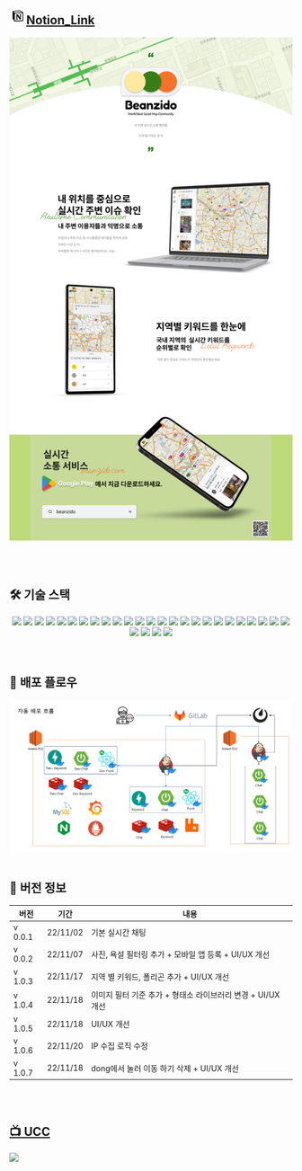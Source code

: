 ## [<img src="./resource/notion.png"  width="30" height="30"/>Notion_Link](https://stupendous-drill-2ee.notion.site/Beanzido-8e427f79be4749aa919ec58e7420bf3c)

[<img src="./resource/intro.png"/>](https://stupendous-drill-2ee.notion.site/Beanzido-8e427f79be4749aa919ec58e7420bf3c)


<br>
<br>

## 🛠️ 기술 스택

<div align=center> 
  <img src="https://img.shields.io/badge/python-3670A0?style=for-the-badge&logo=python&logoColor=white"> 
  <img src="https://img.shields.io/badge/java-007396?style=for-the-badge&logo=java&logoColor=white">  
  <img src="https://img.shields.io/badge/mysql-4479A1?style=for-the-badge&logo=mysql&logoColor=white"> 
  <img src="https://img.shields.io/badge/springboot-6DB33F?style=for-the-badge&logo=springboot&logoColor=white"> 
  <img src="https://img.shields.io/badge/FastAPI-005571?style=for-the-badge&logo=fastapi">  
  <img src="https://img.shields.io/badge/-rabbitmq-FF6600?style=for-the-badge&logo=rabbitmq&logoColor=white">
  <img src="https://img.shields.io/badge/-Grafana-F46800?style=for-the-badge&logo=Grafana&logoColor=white">
  <img src="https://img.shields.io/badge/html5-E34F26?style=for-the-badge&logo=html5&logoColor=white"> 
  <img src="https://img.shields.io/badge/sass-CC6699?style=for-the-badge&logo=sass&logoColor=white">
  <img src="https://img.shields.io/badge/typescript-3178C6?style=for-the-badge&logo=typescript&logoColor=white">
  <img src="https://img.shields.io/badge/pwa-5A0FC8?style=for-the-badge&logo=pwa&logoColor=black">
  <img src="https://img.shields.io/badge/javascript-F7DF1E?style=for-the-badge&logo=javascript&logoColor=black"> 
  <img src="https://img.shields.io/badge/react-61DAFB?style=for-the-badge&logo=react&logoColor=black"> 
  <img src="https://img.shields.io/badge/ReactRouter-CA4245?style=for-the-badge&logo=reactrouter&logoColor=white">
  <img src="https://img.shields.io/badge/Recoil-593D88?style=for-the-badge&logo=recoil&logoColor=white">
  <img src="https://img.shields.io/badge/Node.js-43853D?style=for-the-badge&logo=node.js&logoColor=white">
  <img src="https://img.shields.io/badge/gitlab-FC6D26?style=for-the-badge&logo=gitlab&logoColor=white">
  <img src="https://img.shields.io/badge/git-F05032?style=for-the-badge&logo=git&logoColor=white">
  <img src="https://img.shields.io/badge/notion-CA4245?style=for-the-badge&logo=notion&logoColor=white">
  <img src="https://img.shields.io/badge/docker-%230db7ed.svg?style=for-the-badge&logo=docker&logoColor=white">
  <img src="https://img.shields.io/badge/redis-%23DD0031.svg?style=for-the-badge&logo=redis&logoColor=white">
  <img src="https://img.shields.io/badge/jenkins-%232C5263.svg?style=for-the-badge&logo=jenkins&logoColor=white">
  <img src="https://img.shields.io/badge/nginx-%23009639.svg?style=for-the-badge&logo=nginx&logoColor=white"> 
  <img src="https://img.shields.io/badge/-amazons3-569A31?style=for-the-badge&logo=amazons3&logoColor=white">
  <img src="https://img.shields.io/badge/-GoogleAnalytics-E37400?style=for-the-badge&logo=GoogleAnalytics&logoColor=white">
  <img src="https://img.shields.io/badge/-Prometheus-E6522C?style=for-the-badge&logo=Prometheus&logoColor=white">
  <img src="https://img.shields.io/badge/-ApacheJMeter-D22128?style=for-the-badge&logo=ApacheJMeter&logoColor=white">
  <img src="https://img.shields.io/badge/-AmazonEC2-FF9900?style=for-the-badge&logo=AmazonEC2&logoColor=white">
  <img src="https://img.shields.io/badge/-Jira-0052CC?style=for-the-badge&logo=Jira&logoColor=white">

<br>
</div>

<br>
<br>

## 🚀 배포 플로우
<img src="./resource/flow.png"/>



<br>
<br>

## :triangular_flag_on_post: 버전 정보
|버전|기간|내용|
|------|---|---|
|v 0.0.1|22/11/02|기본 실시간 채팅|
|v 0.0.2|22/11/07|사진, 욕설 필터링 추가 + 모바일 앱 등록 + UI/UX 개선|
|v 1.0.3|22/11/17|지역 별 키워드, 폴리곤 추가 + UI/UX 개선|
|v 1.0.4|22/11/18|이미지 필터 기준 추가 + 형태소 라이브러리 변경 + UI/UX 개선|
|v 1.0.5|22/11/18|UI/UX 개선|
|v 1.0.6|22/11/20|IP 수집 로직 수정|
|v 1.0.7|22/11/18|dong에서 눌러 이동 하기 삭제 + UI/UX 개선|


<br>
<br>

## [:tv: UCC](https://www.youtube.com/watch?v=w2W9CDbPXj0)
<img src="./exec/자율PJT_서울_2반_A206_UCC경진대회.mp4"  controls></img>

